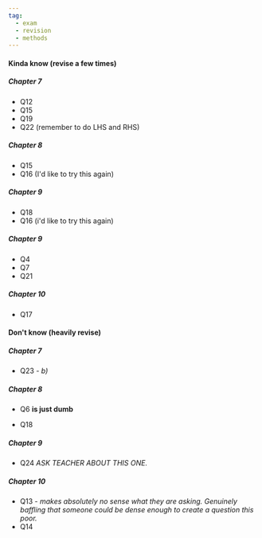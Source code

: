```yaml
---
tag:
  - exam
  - revision
  - methods
---
```


#### Kinda know (revise a few times)
##### Chapter 7
- Q12
- Q15
- Q19
- Q22 (remember to do LHS and RHS)

##### Chapter 8
- Q15
- Q16 (I'd like to try this again)

##### Chapter 9
- Q18
- Q16 (i'd like to try this again)
##### Chapter 9
- Q4 
- Q7
- Q21

##### Chapter 10
- Q17





#### Don't know (heavily revise)

##### Chapter 7
- Q23 - *b)* 

##### Chapter 8
- Q6 **is just dumb** 

- Q18

##### Chapter 9
- Q24 *ASK TEACHER ABOUT THIS ONE.* 


##### Chapter 10
- Q13 - *makes absolutely no sense what they are asking. Genuinely baffling that someone could be dense enough to create a question this poor.*
- Q14




